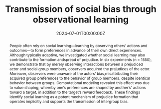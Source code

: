 ---
title: "Transmission of social bias through observational learning"
authors:
- admin
date: "2024-07-01T00:00:00Z"
doi: ""

# Schedule page publish date (NOT publication's date).
publishDate: "2017-01-01T00:00:00Z"

# Publication type.
# Accepts a single type but formatted as a YAML list (for Hugo requirements).
# Enter a publication type from the CSL standard.
publication_types: ["article"]

# Publication name and optional abbreviated publication name.
publication: ""
publication_short: ""

abstract: People often rely on social learning—learning by observing others’ actions and outcomes—to form preferences in advance of their own direct experiences. Although typically adaptive, we investigated whether social learning may also contribute to the formation andspread of prejudice. In six experiments (n = 1550), we demonstrate that by merely observing interactions between a prejudiced actor and social group members, observers acquired the prejudices of the actor. Moreover, observers were unaware of the actors’ bias,misattributing their acquired group preferences to the behavior of group members, despite identical behavior between groups. Computational modeling revealed this effect was due to value shaping, whereby one’s preferences are shaped by another’s’ actions toward a target, in addition to the target’s reward feedback. These findings identify social learning as a potent mechanism of prejudice formation that operates implicitly and supports the transmission of intergroup bias.

# Summary. An optional shortened abstract.
summary: David T. Schultner, Björn R. Lindström, Mina Cikara, and David M. Amodio

tags:
- Science Advances

featured: true

links:
- name: Custom Link
  url: https://www.science.org/doi/10.1126/sciadv.adk2030
url_pdf: https://www.science.org/doi/10.1126/sciadv.adk2030
url_code: https://www.science.org/doi/10.1126/sciadv.adk2030
# url_dataset: '#'
# url_poster: '#'
# url_project: ''
# url_slides: ''
# url_source: '#'
# url_video: '#'

# Featured image
# To use, add an image named `featured.jpg/png` to your page's folder. 
image:
  caption: 'Image credit: [**Unsplash**](https://unsplash.com/photos/s9CC2SKySJM)'
  focal_point: ""
  preview_only: false

# Associated Projects (optional).
#   Associate this publication with one or more of your projects.
#   Simply enter your project's folder or file name without extension.
#   E.g. `internal-project` references `content/project/internal-project/index.md`.
#   Otherwise, set `projects: []`.
projects:
- internal-project

# Slides (optional).
#   Associate this publication with Markdown slides.
#   Simply enter your slide deck's filename without extension.
#   E.g. `slides: "example"` references `content/slides/example/index.md`.
#   Otherwise, set `slides: ""`.
slides: example
---